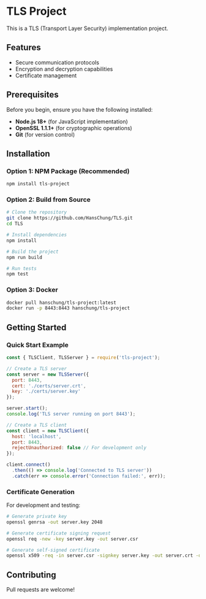 # TLS Project

This is a TLS (Transport Layer Security) implementation project.

## Features

- Secure communication protocols
- Encryption and decryption capabilities
- Certificate management

## Prerequisites

Before you begin, ensure you have the following installed:

- **Node.js 18+** (for JavaScript implementation)
- **OpenSSL 1.1.1+** (for cryptographic operations)
- **Git** (for version control)

## Installation

### Option 1: NPM Package (Recommended)
```bash
npm install tls-project
```

### Option 2: Build from Source
```bash
# Clone the repository
git clone https://github.com/HansChung/TLS.git
cd TLS

# Install dependencies
npm install

# Build the project
npm run build

# Run tests
npm test
```

### Option 3: Docker
```bash
docker pull hanschung/tls-project:latest
docker run -p 8443:8443 hanschung/tls-project
```

## Getting Started

### Quick Start Example

```javascript
const { TLSClient, TLSServer } = require('tls-project');

// Create a TLS server
const server = new TLSServer({
  port: 8443,
  cert: './certs/server.crt',
  key: './certs/server.key'
});

server.start();
console.log('TLS server running on port 8443');

// Create a TLS client
const client = new TLSClient({
  host: 'localhost',
  port: 8443,
  rejectUnauthorized: false // For development only
});

client.connect()
  .then(() => console.log('Connected to TLS server'))
  .catch(err => console.error('Connection failed:', err));
```

### Certificate Generation

For development and testing:

```bash
# Generate private key
openssl genrsa -out server.key 2048

# Generate certificate signing request
openssl req -new -key server.key -out server.csr

# Generate self-signed certificate
openssl x509 -req -in server.csr -signkey server.key -out server.crt -days 365
```

## Contributing

Pull requests are welcome!